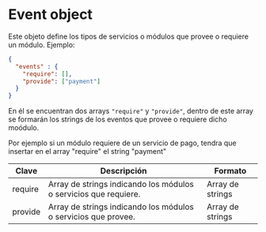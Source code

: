 # Event object

Este objeto define los tipos de servicios o módulos que provee o requiere un módulo. Ejemplo:

```json
{
  "events" : {
    "require": [],
    "provide": ["payment"]
  }
}
```
En él se encuentran dos arrays `"require"` y `"provide"`, dentro de este array se formarán los strings de los eventos que provee o requiere dicho moódulo.

Por ejemplo si un módulo requiere de un servicio de pago, tendra que insertar en el array "require" el string "payment"

| Clave | Descripción  | Formato |
| ----- | ------------ | ------- |
| require | Array de strings indicando los módulos o servicios que requiere. | Array de strings |
| provide | Array de strings indicando los módulos o servicios que provee. | Array de strings |
